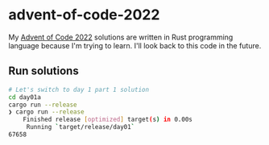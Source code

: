 # advent-of-code-2022

My [Advent of Code 2022](https://adventofcode.com/2022) solutions are written in Rust programming language because I'm trying to learn. I'll look back to this code in the future.

## Run solutions

```bash
# Let's switch to day 1 part 1 solution
cd day01a
cargo run --release
❯ cargo run --release
    Finished release [optimized] target(s) in 0.00s
     Running `target/release/day01`
67658
```
